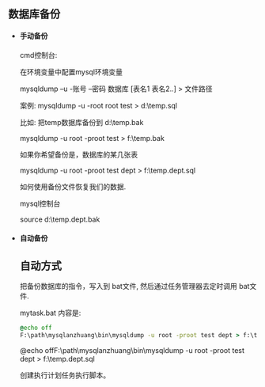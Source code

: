 ## 数据库备份

- #### 手动备份

  cmd控制台:

  在环境变量中配置mysql环境变量

  mysqldump –u -账号 –密码 数据库 [表名1 表名2..]  > 文件路径

  案例: mysqldump -u -root root test > d:\temp.sql

   

  比如: 把temp数据库备份到 d:\temp.bak

  mysqldump -u root -proot test > f:\temp.bak

  如果你希望备份是，数据库的某几张表

  mysqldump -u root -proot test dept > f:\temp.dept.sql

   

  如何使用备份文件恢复我们的数据.

  mysql控制台

  source d:\temp.dept.bak

- #### 自动备份

  ## 自动方式

  把备份数据库的指令，写入到 bat文件, 然后通过任务管理器去定时调用 bat文件.

  mytask.bat 内容是:

  ````bat
  @echo off
  F:\path\mysqlanzhuang\bin\mysqldump -u root -proot test dept > f:\temp.dept.sql
  ````

  

  @echo offF:\path\mysqlanzhuang\bin\mysqldump -u root -proot test dept > f:\temp.dept.sql

  创建执行计划任务执行脚本。